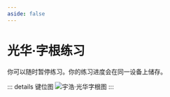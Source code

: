 ```yaml
---
aside: false
---
```

# 光华·字根练习

你可以随时暂停练习。你的练习进度会在同一设备上储存。

<script setup>
import Train from "@/train/ZigenTrain.vue"
</script>
<Train name="light" zigenUrl="/zigen-light.csv" :range="[0,]" mode='both' />

::: details 键位图
![宇浩·光华字根图](/yulight.png)
:::

